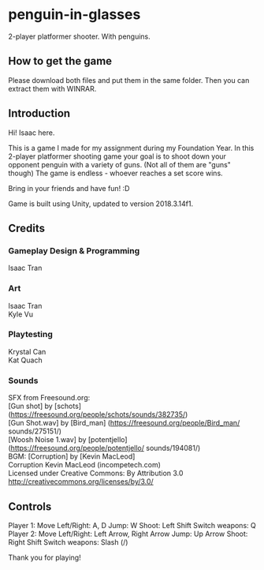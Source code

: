 # penguin-in-glasses
2-player platformer shooter. With penguins. 

## How to get the game
Please download both files and put them in the same folder. Then you can extract them with WINRAR.
    
## Introduction
Hi! Isaac here. 

This is a game I made for my assignment during my Foundation Year.
In this 2-player platformer shooting game your goal is to shoot down your opponent penguin
with a variety of guns. (Not all of them are "guns" though)
The game is endless - whoever reaches a set score wins.

Bring in your friends and have fun! :D

Game is built using Unity, updated to version 2018.3.14f1.

## Credits
### Gameplay Design & Programming <br>
Isaac Tran <br>

### Art <br>
Isaac Tran <br>
Kyle Vu <br>

### Playtesting <br>
Krystal Can <br>
Kat Quach <br>

### Sounds <br>
SFX from Freesound.org: <br>
[Gun shot]   by [schots]  (https://freesound.org/people/schots/sounds/382735/) <br>
[Gun Shot.wav]  by [Bird_man]  (https://freesound.org/people/Bird_man/
sounds/275151/) <br>
[Woosh Noise 1.wav] by [potentjello](https://freesound.org/people/potentjello/
sounds/194081/) <br>
BGM: [Corruption] by [Kevin MacLeod] <br>
Corruption Kevin MacLeod (incompetech.com) <br>
Licensed under Creative Commons: By Attribution 3.0 <br>
http://creativecommons.org/licenses/by/3.0/ <br>

## Controls <br>
  Player 1:
    Move Left/Right: 	A, D
    Jump: 		W
    Shoot: 		Left Shift
    Switch weapons: 	Q
  Player 2:
    Move Left/Right: 	Left Arrow, Right Arrow
    Jump: 		Up Arrow
    Shoot: 		Right Shift
    Switch weapons: 	Slash (/)

Thank you for playing!
